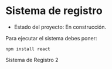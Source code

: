 <h1>Sistema de registro</h1>

- Estado del proyecto: En construcción.

Para ejecutar el sistema debes poner:

```npm install react```

Sistema de Registro 2
